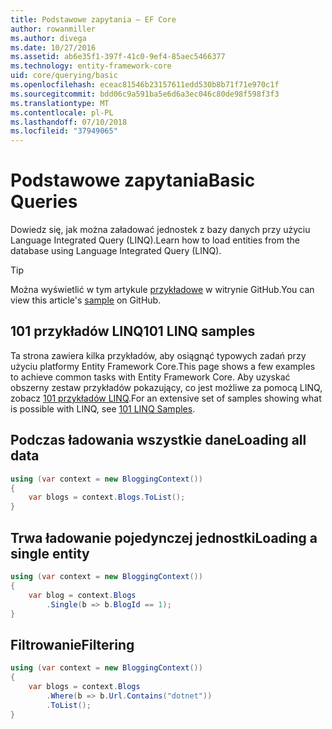 ```yaml
---
title: Podstawowe zapytania — EF Core
author: rowanmiller
ms.author: divega
ms.date: 10/27/2016
ms.assetid: ab6e35f1-397f-41c0-9ef4-85aec5466377
ms.technology: entity-framework-core
uid: core/querying/basic
ms.openlocfilehash: eceac81546b23157611edd530b8b71f71e970c1f
ms.sourcegitcommit: bdd06c9a591ba5e6d6a3ec046c80de98f598f3f3
ms.translationtype: MT
ms.contentlocale: pl-PL
ms.lasthandoff: 07/10/2018
ms.locfileid: "37949065"
---
```

# <a name="basic-queries"></a><span data-ttu-id="583c0-102">Podstawowe zapytania</span><span class="sxs-lookup"><span data-stu-id="583c0-102">Basic Queries</span></span>

<span data-ttu-id="583c0-103">Dowiedz się, jak można załadować jednostek z bazy danych przy użyciu Language Integrated Query (LINQ).</span><span class="sxs-lookup"><span data-stu-id="583c0-103">Learn how to load entities from the database using Language Integrated Query (LINQ).</span></span>

> [!TIP]  
> <span data-ttu-id="583c0-104">Można wyświetlić w tym artykule [przykładowe](https://github.com/aspnet/EntityFramework.Docs/tree/master/samples/core/Querying) w witrynie GitHub.</span><span class="sxs-lookup"><span data-stu-id="583c0-104">You can view this article's [sample](https://github.com/aspnet/EntityFramework.Docs/tree/master/samples/core/Querying) on GitHub.</span></span>

## <a name="101-linq-samples"></a><span data-ttu-id="583c0-105">101 przykładów LINQ</span><span class="sxs-lookup"><span data-stu-id="583c0-105">101 LINQ samples</span></span>

<span data-ttu-id="583c0-106">Ta strona zawiera kilka przykładów, aby osiągnąć typowych zadań przy użyciu platformy Entity Framework Core.</span><span class="sxs-lookup"><span data-stu-id="583c0-106">This page shows a few examples to achieve common tasks with Entity Framework Core.</span></span> <span data-ttu-id="583c0-107">Aby uzyskać obszerny zestaw przykładów pokazujący, co jest możliwe za pomocą LINQ, zobacz [101 przykładów LINQ](https://code.msdn.microsoft.com/101-LINQ-Samples-3fb9811b).</span><span class="sxs-lookup"><span data-stu-id="583c0-107">For an extensive set of samples showing what is possible with LINQ, see [101 LINQ Samples](https://code.msdn.microsoft.com/101-LINQ-Samples-3fb9811b).</span></span>

## <a name="loading-all-data"></a><span data-ttu-id="583c0-108">Podczas ładowania wszystkie dane</span><span class="sxs-lookup"><span data-stu-id="583c0-108">Loading all data</span></span>

<!-- [!code-csharp[Main](samples/core/Querying/Querying/Basics/Sample.cs)] -->
``` csharp
using (var context = new BloggingContext())
{
    var blogs = context.Blogs.ToList();
}
```

## <a name="loading-a-single-entity"></a><span data-ttu-id="583c0-109">Trwa ładowanie pojedynczej jednostki</span><span class="sxs-lookup"><span data-stu-id="583c0-109">Loading a single entity</span></span>

<!-- [!code-csharp[Main](samples/core/Querying/Querying/Basics/Sample.cs)] -->
``` csharp
using (var context = new BloggingContext())
{
    var blog = context.Blogs
        .Single(b => b.BlogId == 1);
}
```

## <a name="filtering"></a><span data-ttu-id="583c0-110">Filtrowanie</span><span class="sxs-lookup"><span data-stu-id="583c0-110">Filtering</span></span>

<!-- [!code-csharp[Main](samples/core/Querying/Querying/Basics/Sample.cs)] -->
``` csharp
using (var context = new BloggingContext())
{
    var blogs = context.Blogs
        .Where(b => b.Url.Contains("dotnet"))
        .ToList();
}
```

